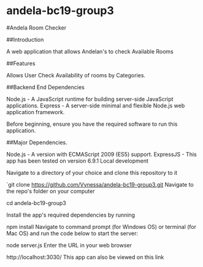 # andela-bc19-group3
#Andela Room Checker

##Introduction

A web application that allows Andelan's to check Available Rooms

##Features

Allows User Check Availability of rooms by Categories.

##Backend End Dependencies

Node.js - A JavaScript runtime for building server-side JavaScript applications.
Express - A server-side minimal and flexible Node.js web application framework.

Before beginning, ensure you have the required software to run this application.

##Major Dependencies.

Node.js - A version with ECMAScript 2009 (ES5) support.
ExpressJS - This app has been tested on version 6.9.1
Local development

Navigate to a directory of your choice and clone this repository to it

`git clone https://github.com/Vynessa/andela-bc19-group3.git
Navigate to the repo's folder on your computer

cd andela-bc19-group3

Install the app's required dependencies by running

npm install
Navigate to command prompt (for Windows OS) or terminal (for Mac OS) and run the code below to start the server:

node server.js
Enter the URL in your web browser

http://localhost:3030/
This app can also be viewed on this link
